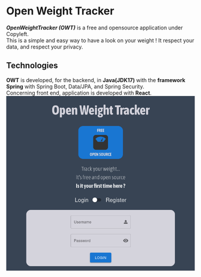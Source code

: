 # Open Weight Tracker

**_OpenWeightTracker (OWT)_** is a free and opensource application under Copyleft.
<br>This is a simple and easy way to have a look on your weight !
It respect your data, and respect your privacy.

## Technologies

**OWT** is developed, for the backend, in **Java(JDK17)** with the **framework Spring** with Spring Boot, Data/JPA, and Spring Security.
<br>Concerning front end, application is developed with **React**.
![OWT preview](https://github.com/quentingenet/owt/blob/main/owt_preview.png)
